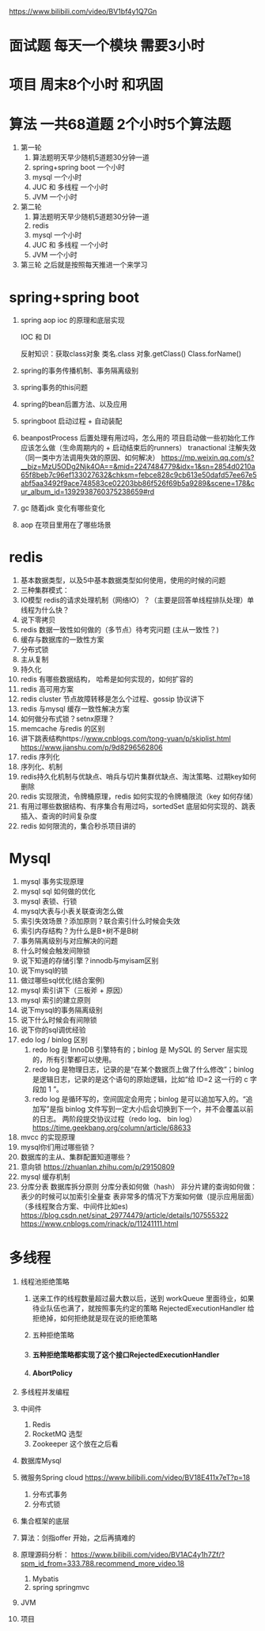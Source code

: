 https://www.bilibili.com/video/BV1bf4y1Q7Gn

# 面试题 每天一个模块 需要3小时

# 项目  周末8个小时 和巩固

# 算法 一共68道题 2个小时5个算法题

1. 第一轮
   1. 算法题明天早少随机5道题30分钟一道 
   2. spring+spring boot 一个小时
   3. mysql 一个小时
   4. JUC 和 多线程 一个小时
   5. JVM 一个小时
2. 第二轮
   1. 算法题明天早少随机5道题30分钟一道 
   2. redis
   3. mysql 一个小时
   4. JUC 和 多线程 一个小时
   5. JVM 一个小时
3. 第三轮 之后就是按照每天推进一个来学习

# spring+spring boot

1. spring aop ioc 的原理和底层实现

   IOC 和 DI

   反射知识：获取class对象 类名.class  对象.getClass() Class.forName()













1. spring的事务传播机制、事务隔离级别
2. spring事务的this问题
3. spring的bean后置方法、以及应用
4. springboot 启动过程 + 自动装配
5. beanpostProcess 后置处理有用过吗，怎么用的
   项目启动做一些初始化工作应该怎么做（生命周期内的 + 启动结束后的runners）
   tranactional 注解失效（同一类中方法调用失效的原因、如何解决）
   https://mp.weixin.qq.com/s?__biz=MzU5ODg2Njk4OA==&mid=2247484779&idx=1&sn=2854d0210a65f8beb7c96ef133027632&chksm=febce828c9cb613e50dafd57ee67e5abf5aa3492f9ace748583ce02203bb86f526f69b5a9289&scene=178&cur_album_id=1392938760375238659#rd
6. gc 随着jdk 变化有哪些变化
7. aop 在项目里用在了哪些场景

# redis

1. 基本数据类型，以及5中基本数据类型如何使用，使用的时候的问题
2. 三种集群模式：
3. IO模型
   redis的请求处理机制（网络IO）？（主要是回答单线程排队处理）单线程为什么快？
4. 说下零拷贝
5. redis 数据一致性如何做的（多节点）待考究问题 (主从一致性？)
6. 缓存与数据库的一致性方案
7. 分布式锁
8. 主从复制
9. 持久化
10. redis 有哪些数据结构， 哈希是如何实现的，如何扩容的
11. redis 高可用方案
12. redis cluster 节点故障转移是怎么个过程、gossip 协议讲下
13. redis 与mysql 缓存一致性解决方案
14. 如何做分布式锁？setnx原理？
15. memcache 与redis 的区别
16. 讲下跳表结构https://www.cnblogs.com/tong-yuan/p/skiplist.html https://www.jianshu.com/p/9d8296562806
17. redis 序列化
18. 序列化、机制
19. redis持久化机制与优缺点、哨兵与切片集群优缺点、淘汰策略、过期key如何删除
20. redis 实现限流，令牌桶原理，redis 如何实现的令牌桶限流（key 如何存储）
21. 有用过哪些数据结构、有序集合有用过吗，sortedSet 底层如何实现的、跳表插入、查询的时间复杂度
22. redis 如何限流的，集合秒杀项目讲的

# Mysql

1. mysql 事务实现原理
2. mysql sql 如何做的优化
3. mysql 表锁、行锁
4. mysql大表与小表关联查询怎么做
5. 索引失效场景？添加原则？联合索引什么时候会失效
6. 索引内存结构？为什么是B+树不是B树
7. 事务隔离级别与对应解决的问题
8. 什么时候会触发间隙锁
9. 说下知道的存储引擎？innodb与myisam区别
10. 说下mysql的锁
11. 做过哪些sql优化(结合案例)
12. mysql 索引讲下（三板斧 + 原因）
13. mysql 索引的建立原则
14. 说下mysql的事务隔离级别
15. 说下什么时候会有间隙锁
16. 说下你的sql调优经验
17. edo log / binlog 区别
    1. redo log 是 InnoDB 引擎特有的；binlog 是 MySQL 的 Server 层实现的，所有引擎都可以使用。
    2. redo log 是物理日志，记录的是“在某个数据页上做了什么修改”；binlog 是逻辑日志，记录的是这个语句的原始逻辑，比如“给 ID=2 这一行的 c 字段加 1 ”。
    3. redo log 是循环写的，空间固定会用完；binlog 是可以追加写入的。“追加写”是指 binlog 文件写到一定大小后会切换到下一个，并不会覆盖以前的日志。
       两阶段提交协议过程（redo log、 bin log）
       https://time.geekbang.org/column/article/68633
18. mvcc 的实现原理
19. mysql你们用过哪些锁？
20. 数据库的主从、集群配置知道哪些？
21. 意向锁 https://zhuanlan.zhihu.com/p/29150809
22. mysql 缓存机制
23. 分库分表
    数据库拆分原则
    分库分表如何做（hash）
    非分片建的查询如何做：
    表少的时候可以加索引全量查
    表非常多的情况下方案如何做（提示应用层面）（多线程聚合方案、中间件比如es)
    https://blog.csdn.net/sinat_29774479/article/details/107555322
    https://www.cnblogs.com/rinack/p/11241111.html

# 多线程

1. 线程池拒绝策略

   1. 送来工作的线程数量超过最大数以后，送到 workQueue 里面待业，如果待业队伍也满了，就按照事先约定的策略 RejectedExecutionHandler 给拒绝掉，如何拒绝就是现在说的拒绝策略

   2. 五种拒绝策略

   3. #### 五种拒绝策略都实现了这个接口RejectedExecutionHandler

   4. #### AbortPolicy



1. 多线程并发编程
2. 中间件
   1. Redis
   2. RocketMQ 选型
   3. Zookeeper 这个放在之后看
3. 数据库Mysql 
4. 微服务Spring cloud https://www.bilibili.com/video/BV18E411x7eT?p=18
   1. 分布式事务
   2. 分布式锁
5. 集合框架的底层
6. 算法：剑指offer 开始，之后再搞难的
7. 原理源码分析： https://www.bilibili.com/video/BV1AC4y1h7Zf/?spm_id_from=333.788.recommend_more_video.18
   1. Mybatis
   2. spring springmvc
8. JVM
9. 项目













